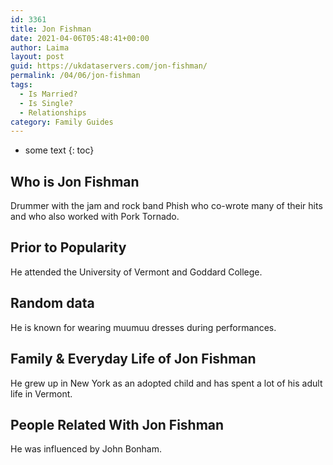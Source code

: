 ```yaml
---
id: 3361
title: Jon Fishman
date: 2021-04-06T05:48:41+00:00
author: Laima
layout: post
guid: https://ukdataservers.com/jon-fishman/
permalink: /04/06/jon-fishman
tags:
  - Is Married?
  - Is Single?
  - Relationships
category: Family Guides
---
```


* some text
{: toc}


## Who is Jon Fishman
                  
                  
                  
Drummer with the jam and rock band Phish who co-wrote many of their hits and who also worked with Pork Tornado.
                  
              
            
              
            
                
                
                
## Prior to Popularity
                  
                  
                  
He attended the University of Vermont and Goddard College.
                  
              
            
              
            
                
                
                
## Random data
                  
                  
                  
He is known for wearing muumuu dresses during performances.
                  
              
            
              
            
                
                
                
## Family & Everyday Life of Jon Fishman
                  
                  
                  
He grew up in New York as an adopted child and has spent a lot of his adult life in Vermont.
                  
              
            
              
            
                
                
                
## People Related With Jon Fishman
                  
                  
                  
He was influenced by John Bonham.
                  
              
            
              
            
                
              
            
              
              
            
            
              
            
          
          
          